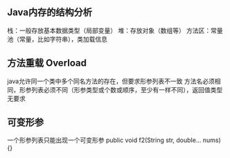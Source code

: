 ## Java内存的结构分析
栈：一般存放基本数据类型（局部变量）
堆：存放对象（数组等）
方法区：常量池（常量，比如字符串），类加载信息
## 方法重载 Overload
java允许同一个类中多个同名方法的存在，但要求形参列表不一致
方法名必须相同，形参列表必须不同（形参类型或个数或顺序，至少有一样不同），返回值类型无要求

## 可变形参
一个形参列表只能出现一个可变形参
public void f2(String str, double... nums){}